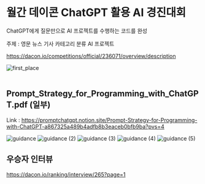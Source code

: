 # 월간 데이콘 ChatGPT 활용 AI 경진대회

ChatGPT에게 질문만으로 AI 프로젝트를 수행하는 코드를 완성

주제 : 영문 뉴스 기사 카테고리 분류 AI 프로젝트

https://dacon.io/competitions/official/236071/overview/description


![first_place](https://user-images.githubusercontent.com/83687471/234345296-400f40bd-6cba-46c8-b15e-44c52ada8e47.png)
<br>
<br>

## Prompt_Strategy_for_Programming_with_ChatGPT.pdf (일부)

Link : https://promptchatgpt.notion.site/Prompt-Strategy-for-Programming-with-ChatGPT-a867325a489b4adfb8b3eaceb0bfb9ba?pvs=4

![guidance](https://github.com/juicyjung/Coding-With_ChatGPT-Guidance/assets/83687471/9885d9d6-5cc7-4130-8f01-7d27cef6fa6f)
![guidance (2)](https://user-images.githubusercontent.com/83687471/234352704-ba317106-57c6-4817-9225-3482e83f0ae5.jpg)
![guidance (3)](https://user-images.githubusercontent.com/83687471/234352710-a93efa65-9ce1-4efc-89fc-6676ee1df70f.jpg)
![guidance (4)](https://user-images.githubusercontent.com/83687471/234352714-1729dcb4-e92e-404f-b3c1-ac69499cbf33.jpg)
![guidance (5)](https://user-images.githubusercontent.com/83687471/234352718-d942204a-c3f0-4682-a28a-69d9ea48bb41.jpg)


## 우승자 인터뷰

https://dacon.io/ranking/interview/265?page=1
